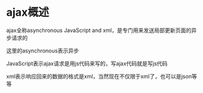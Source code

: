 # ajax概述

ajax全称asynchronous JavaScript and xml，是专门用来发送局部更新页面的异步请求的

这里的asynchronous表示异步

JavaScript表示ajax请求是用js代码来写的，写ajax代码就是写js代码

xml表示响应回来的数据的格式是xml，当然现在不仅限于xml了，也可以是json等等

